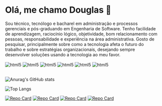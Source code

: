 # Olá, me chamo Douglas 👋

Sou técnico, tecnólogo e bacharel em administração e processos gerenciais e pós-graduando em Engenharia de Software. Tenho facilidade de aprendizagem, raciocínio lógico, objetividade, bom relacionamento com pessoas, responsabilidade e experiência na área administrativa. Gosto de pesquisar, principalmente sobre como a tecnologia afeta o futuro do trabalho e sobre estratégias organizacionais, desejando sempre desenvolver soluções usando a tecnologia ao meu favor.


<div style="display: inline_block">
  <img align="center" alt="html5" src="https://img.shields.io/badge/Java-ED8B00?style=for-the-badge&logo=openjdk&logoColor=white"/>
  <img align="center" alt="html5" src="https://img.shields.io/badge/Spring-6DB33F?style=for-the-badge&logo=spring&logoColor=white"/>
  <img align="center" alt="html5" src="https://img.shields.io/badge/MySQL-00000F?style=for-the-badge&logo=mysql&logoColor=white"/>
  <img align="center" alt="html5" src="https://img.shields.io/badge/Postman-FF6C37?style=for-the-badge&logo=postman&logoColor=white"/>
  <img align="center" alt="html5" src="https://img.shields.io/badge/Visual_Studio_Code-0078D4?style=for-the-badge&logo=visual%20studio%20code&logoColor=white"/>
  <img align="center" alt="html5" src="https://img.shields.io/badge/Docker-2496ED?logo=docker&logoColor=white&style=for-the-badge"/>
</div><br/>

![Anurag's GitHub stats](https://github-readme-stats.vercel.app/api?username=douglasfragoso&show_icons=true&theme=radical)

![Top Langs](https://github-readme-stats.vercel.app/api/top-langs/?username=douglasfragoso&layout=compact&theme=radical)

[![Repo Card](https://github-readme-stats.vercel.app/api/pin/?username=douglasfragoso&repo=rest-spring-test&bg_color=000&border_color=30A3DC&show_icons=true&icon_color=30A3DC&title_color=E94D5F&text_color=FFF)](https://github.com/douglasfragoso/rest-spring-test)
[![Repo Card](https://github-readme-stats.vercel.app/api/pin/?username=douglasfragoso&repo=spring-boot-expert&bg_color=000&border_color=30A3DC&show_icons=true&icon_color=30A3DC&title_color=E94D5F&text_color=FFF)](https://github.com/douglasfragoso/spring-boot-expert)
[![Repo Card](https://github-readme-stats.vercel.app/api/pin/?username=douglasfragoso&repo=intensivo-java-spring&bg_color=000&border_color=30A3DC&show_icons=true&icon_color=30A3DC&title_color=E94D5F&text_color=FFF)](https://github.com/douglasfragoso/intensivo-java-spring)
[![Repo Card](https://github-readme-stats.vercel.app/api/pin/?username=douglasfragoso&repo=chess-system-java&bg_color=000&border_color=30A3DC&show_icons=true&icon_color=30A3DC&title_color=E94D5F&text_color=FFF)](https://github.com/douglasfragoso/chess-system-java)

